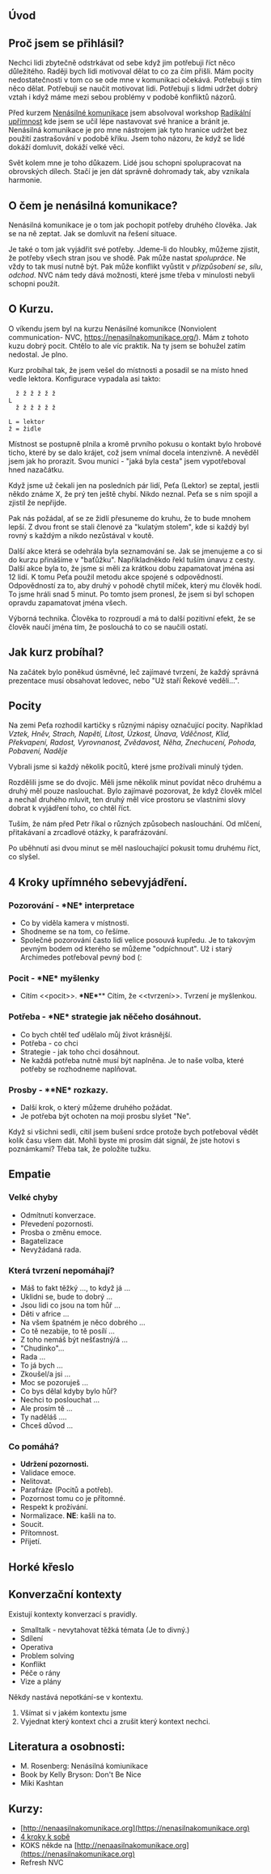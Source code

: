 ## Úvod

## Proč jsem se přihlásil?
Nechci lidi zbytečně odstrkávat od sebe když jim potřebuji říct něco důležitého.
Raději bych lidi motivoval dělat to co za čím přišli.
Mám pocity nedostatečnosti v tom co se ode mne v komunikaci očekává.
Potřebuji s tím něco dělat. Potřebuji se naučit motivovat lidi.
Potřebuji s lidmi udržet dobrý vztah i když máme mezi sebou problémy v 
podobě konfliktů názorů.

Před kurzem [Nenásilné komunikace](https://nenasilnakomunikace.org) jsem absolvoval
workshop
[Radikální upřímnost](https://radikalniuprimnost.cz/akce/radikalni-uprimnost-vikendovy-workshop/)
kde jsem se učil lépe nastavovat své hranice a bránit je. Nenásilná 
komunikace je pro mne nástrojem jak tyto hranice udržet bez použití 
zastrašování v podobě křiku. Jsem toho názoru, že když se lidé dokáží domluvit, 
dokáží velké věci.

Svět kolem mne je toho důkazem. Lidé jsou schopni spolupracovat na obrovských
dílech. Stačí je jen dát správně dohromady tak, aby vznikala harmonie.


## O čem je nenásilná komunikace?
Nenásilná komunikace je o tom jak pochopit potřeby druhého člověka. Jak se na
ně zeptat. Jak se domluvit na řešení situace.

Je také o tom jak vyjádřit své potřeby. Jdeme-li do hloubky, můžeme zjistit, že 
potřeby všech stran jsou ve shodě. Pak může nastat *spolupráce*. Ne vždy to tak
musí nutně být. Pak může konflikt vyůstit v *přizpůsobení se*, *sílu*, *odchod*.
NVC nám tedy dává možnosti, které jsme třeba v minulosti nebyli schopni použít.


## O Kurzu.

O víkendu jsem byl na kurzu Nenásilné komunikce (Nonviolent communication- NVC, 
https://nenasilnakomunikace.org/). Mám z tohoto kuzu dobrý pocit. Chtělo 
to ale víc praktik. Na ty jsem se bohužel zatím nedostal. Je plno.

Kurz probíhal tak, že jsem vešel do místnosti a posadil se na místo hned vedle 
lektora. Konfigurace 
vypadala asi takto:

      ž ž ž ž ž ž 
    L 
      ž ž ž ž ž ž 
     
    L = lektor
    ž = židle

Místnost se postupně plnila a kromě prvního pokusu o kontakt bylo hrobové 
ticho, které by se dalo krájet, což jsem vnímal docela intenzivně. A nevěděl 
jsem jak ho prorazit. Svou munici - "jaká byla cesta" jsem vypotřeboval hned 
nazačátku.

Když jsme už čekali jen na posledních pár lidí, Peťa (Lektor) se zeptal, jestli někdo 
známe X, že prý ten ještě chybí. Nikdo neznal. Peťa se s ním spojil a zjistil 
že nepřijde.

Pak nás požádal, ať se ze židlí přesuneme do kruhu, že to bude mnohem lepší. 
Z dvou front se stali členové za "kulatým stolem", kde si každý byl rovný 
s každým a nikdo nezůstával v koutě.

Další akce která se odehrála byla seznamování se. Jak se jmenujeme a co si do 
kurzu přinášíme v "baťůžku". Napříkladněkdo řekl tuším únavu z cesty.
Další akce byla to, že jsme si měli za krátkou dobu zapamatovat jména asi 12 
lidí. K tomu Peťa použil metodu akce spojené s odpovědností. Odpovědností za 
to, aby druhý v pohodě chytil míček, který mu člověk hodí. To jsme hráli snad
5 minut. Po tomto jsem pronesl, že jsem si byl schopen opravdu zapamatovat 
jména všech.

Výborná technika. Člověka to rozproudí a má to další pozitivní efekt, že se 
člověk naučí jména tím, že poslouchá to co se naučili ostatí.


## Jak kurz probíhal?

Na začátek bylo poněkud úsměvné, leč zajímavé tvrzení, že každý správná
prezentace musí obsahovat ledovec, nebo "Už staří Řekové veděli...".


## Pocity
Na zemi Peťa rozhodil kartičky s různými nápisy označující pocity. Například
*Vztek, Hněv, Strach, Napětí, Lítost, Úzkost, Únava, Vděčnost, Klid, Překvapení,
Radost, Vyrovnanost, Zvědavost, Něha, Znechucení, Pohoda, Pobavení, Naděje*

Vybrali jsme si každý několik pocitů, které jsme prožívali minulý týden.

Rozdělili jsme se do dvojic. Měli jsme několik minut povídat něco druhému a 
druhý měl pouze naslouchat. Bylo zajímavé pozorovat, že když člověk mlčel
a nechal druhého mluvit, ten druhý měl více prostoru se vlastními slovy dobrat
k vyjádření toho, co chtěl říct.

Tuším, že nám před Petr říkal o různých způsobech
naslouchání. Od mlčení, přitakávaní a zrcadlové otázky, k parafrázování.

Po uběhnutí asi dvou minut se měl naslouchající pokusit tomu druhému říct,
co slyšel.


## 4 Kroky upřímného sebevyjádření.

### Pozorování - **\*NE\*** interpretace
 * Co by viděla kamera v místnosti.
 * Shodneme se na tom, co řešíme.
 * Společné pozorování často lidi velice posouvá kupředu. Je to takovým pevným 
   bodem od kterého se můžeme "odpíchnout". Už i starý Archimedes potřeboval 
   pevný bod (:

### Pocit - **\*NE\*** myšlenky
 * Cítím &lt;&lt;pocit>>. **\*NE\***** Cítím, že
   <<tvrzení>>. Tvrzení je myšlenkou.

### Potřeba - **\*NE\*** strategie jak něčeho dosáhnout.
 * Co bych chtěl teď udělalo můj život krásnější.
 * Potřeba - co chci
 * Strategie - jak toho chci dosáhnout.
 * Ne každá potřeba nutně musí být naplněna. Je to naše volba, které potřeby
   se rozhodneme naplňovat.

### Prosby - ***\*NE\*** rozkazy.
 * Další krok, o který můžeme druhého požádat.
 * Je potřeba být ochoten na moji prosbu slyšet "Ne".


 Když si všichni sedli, cítil jsem bušení srdce protože bych potřeboval vědět 
 kolik času všem dát. Mohli byste mi prosím dát signál, že jste hotovi 
 s poznámkami? Třeba tak, že položíte tužku.


## Empatie
### Velké chyby
 * Odmítnutí konverzace.
 * Převedení pozornosti.
 * Prosba o změnu emoce.
 * Bagatelizace
 * Nevyžádaná rada.

### Která tvrzení nepomáhají?
 * Máš to fakt těžký ..., to když já ...
 * Uklidni se, bude to dobrý ...
 * Jsou lidi co jsou na tom hůř ...
 * Děti v africe ...
 * Na všem špatném je něco dobrého ...
 * Co tě nezabije, to tě posílí ...
 * Z toho nemáš být nešťastný/á ...
 * "Chudinko"...
 * Rada ...
 * To já bych ...
 * Zkoušel/a jsi ...
 * Moc se pozoruješ ...
 * Co bys dělal kdyby bylo hůř?
 * Nechci to poslouchat ...
 * Ale prosím tě ...
 * Ty naděláš ....
 * Chceš důvod ...

### Co pomáhá?
 * **Udržení pozornosti.**
 * Validace emoce.
 * Nelitovat.
 * Parafráze (Pocitů a potřeb).
 * Pozornost tomu co je přítomné.
 * Respekt k prožívání.
 * Normalizace. **NE**: kašli na to.
 * Soucit.
 * Přítomnost.
 * Přijetí.

## Horké křeslo


## Konverzační kontexty
Existují kontexty konverzací s pravidly.

 * Smalltalk - nevytahovat těžká témata (Je to divný.)
 * Sdílení
 * Operativa
 * Problem solving
 * Konflikt
 * Péče o rány
 * Vize a plány

Někdy nastává nepotkání-se v kontextu.

1. Všímat si v jakém kontextu jsme
2. Vyjednat který kontext chci a zrušit který kontext nechci.

## Literatura a osobnosti:
 * M. Rosenberg: Nenásilná komiunikace
 * Book by Kelly Bryson: Don't Be Nice
 * Miki Kashtan


## Kurzy:
 * [http://nenaasilnakomunikace.org](https://nenasilnakomunikace.org)
 * [4 kroky k sobě](https://nenasilnakomunikace.org/kurz/4-kroky-k-sobe-brno-nenasilna-komunikace-divadlem/)
 * KOKS někde na [http://nenaasilnakomunikace.org](https://nenasilnakomunikace.org)
 * Refresh NVC

